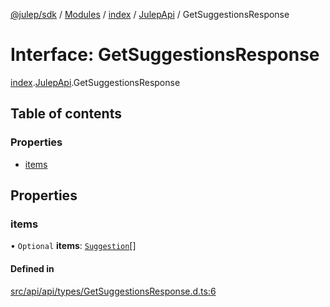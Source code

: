 [@julep/sdk](../README.md) / [Modules](../modules.md) / [index](../modules/index.md) / [JulepApi](../modules/index.JulepApi.md) / GetSuggestionsResponse

# Interface: GetSuggestionsResponse

[index](../modules/index.md).[JulepApi](../modules/index.JulepApi.md).GetSuggestionsResponse

## Table of contents

### Properties

- [items](index.JulepApi.GetSuggestionsResponse.md#items)

## Properties

### items

• `Optional` **items**: [`Suggestion`](index.JulepApi.Suggestion.md)[]

#### Defined in

[src/api/api/types/GetSuggestionsResponse.d.ts:6](https://github.com/julep-ai/monorepo/blob/8b1493a/sdks/js/src/api/api/types/GetSuggestionsResponse.d.ts#L6)
